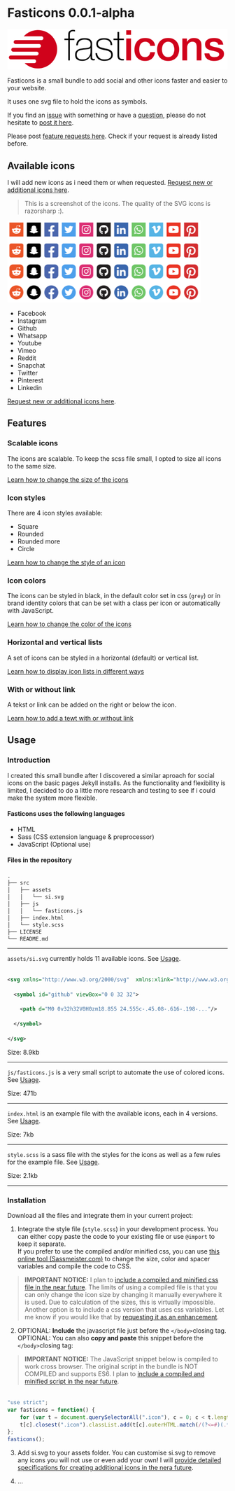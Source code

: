 # Fasticons 0.0.1-alpha

![Fasticons logo](https://raw.githubusercontent.com/stenito/fasticons/master/doc%20assets/fasticonslogo.svg)

Fasticons is a small bundle to add social and other icons faster and easier to your website.

It uses one svg file to hold the icons as symbols.

If you find an [issue](https://github.com/stenito/fasticons/issues) with something or have a [question](https://github.com/stenito/fasticons/labels/question), please do not hesitate to [post it here](https://github.com/stenito/fasticons/issues).

Please post [feature requests here](https://github.com/stenito/fasticons/labels/enhancement). Check if your request is already listed before.

## Available icons

I will add new icons as i need them or when requested. [Request new or additional icons here](https://github.com/stenito/fasticons/labels/new%20icon%20request).

> This is a screenshot of the icons. The quality of the SVG icons is razorsharp :).

![Available icons](https://raw.githubusercontent.com/stenito/fasticons/master/doc%20assets/fasticons.png)

- Facebook
- Instagram
- Github
- Whatsapp
- Youtube
- Vimeo
- Reddit
- Snapchat
- Twitter
- Pinterest
- Linkedin

[Request new or additional icons here](https://github.com/stenito/fasticons/labels/new%20icon%20request).

## Features

### Scalable icons

The icons are scalable. To keep the scss file small, I opted to size all icons to the same size.

[Learn how to change the size of the icons]()

### Icon styles

There are 4 icon styles available:

- Square
- Rounded
- Rounded more
- Circle

[Learn how to change the style of an icon]()

### Icon colors

The icons can be styled in black, in the default color set in css (`grey`) or in brand identity colors that can be set with a class per icon or automatically with JavaScript.

[Learn how to change the color of the icons]()

### Horizontal and vertical lists

A set of icons can be styled in a horizontal (default) or vertical list.

[Learn how to display icon lists in different ways]()

### With or without link

A tekst or link can be added on the right or below the icon.

[Learn how to add a tewt with or without link]()

## Usage

### Introduction

I created this small bundle after I discovered a similar aproach for social icons on the basic pages Jekyll installs. As the functionality and flexibility is limited, I decided to do a little more research and testing to see if i could make the system more flexible.

#### Fasticons uses the following languages

- HTML
- Sass (CSS extension language & preprocessor)
- JavaScript (Optional use)

#### Files in the repository

``` plaintext
.
├── src
│   ├── assets
│   │   └── si.svg
│   ├── js
│   │   └── fasticons.js
│   ├── index.html
│   └── style.scss
├── LICENSE
└── README.md

```

---
`assets/si.svg` currently holds 11 available icons. See [Usage](#).

``` svg

<svg xmlns="http://www.w3.org/2000/svg"  xmlns:xlink="http://www.w3.org/1999/xlink" viewBox="0 0 32 32">

  <symbol id="github" viewBox="0 0 32 32">

    <path d="M0 0v32h32V0H0zm18.855 24.555c-.45.08-.616-.198-..."/>

  </symbol>

</svg>

````

Size: 8.9kb

---
`js/fasticons.js` is a very small script to automate the use of colored icons. See [Usage](#Installation).

Size: 471b

---

`index.html` is an example file with the available icons, each in 4 versions. See [Usage](#).

Size: 7kb

---

`style.scss` is a sass file with the styles for the icons as well as a few rules for the example file. See [Usage](#).

Size: 2.1kb

---

### Installation

Download all the files and integrate them in your current project:

1. Integrate the style file (`style.scss`) in your development process. You can either copy paste the code to your existing file or use `@import` to keep it separate.  
If you prefer to use the compiled and/or minified css, you can use [this online tool (Sassmeister.com)](https://www.sassmeister.com/) to change the size, color and spacer variables and compile the code to CSS.

> **IMPORTANT NOTICE:** I plan to [include a compiled and minified css file in the near future](https://github.com/stenito/fasticons/projects/1). The limits of using a compiled file is that you can only change the icon size by changing it manually everywhere it is used. Due to calculation of the sizes, this is virtually impossible. Another option is to include a css version that uses css variables. Let me know if you would like that by [requesting it as an enhancement](https://github.com/stenito/fasticons/labels/enhancement).

2. OPTIONAL: **Include** the javascript file just before the `</body>`closing tag.  
OPTIONAL: You can also **copy and paste** this snippet before the `</body>`closing tag:

> **IMPORTANT NOTICE:** The JavaScript snippet below is compiled to work cross browser. The original script in the bundle is NOT COMPILED and supports ES6. I plan to [include a compiled and minified script in the near future](https://github.com/stenito/fasticons/projects/1).

```JavaScript

"use strict";
var fasticons = function() {
    for (var t = document.querySelectorAll(".icon"), c = 0; c < t.length; c++)
    t[c].closest(".icon").classList.add(t[c].outerHTML.match(/(?<=#)(.*)(?=")/g))
};
fasticons();

```

3. Add si.svg to your assets folder. You can customise si.svg to remove any icons you will not use or even add your own! I will [provide detailed specifications for creating additional icons in the nera future](https://github.com/stenito/fasticons/projects/1).

1. ...
